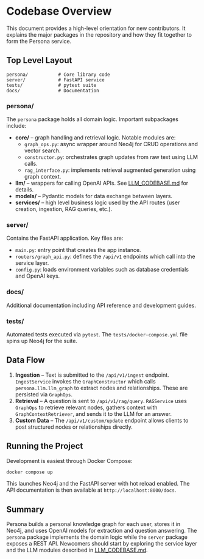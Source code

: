 # Codebase Overview

This document provides a high-level orientation for new contributors. It explains the major packages in the repository and how they fit together to form the Persona service.

## Top Level Layout

```
persona/           # Core library code
server/            # FastAPI service
tests/             # pytest suite
docs/              # Documentation
```

### persona/

The `persona` package holds all domain logic. Important subpackages include:

- **core/** – graph handling and retrieval logic. Notable modules are:
  - `graph_ops.py`: async wrapper around Neo4j for CRUD operations and vector search.
  - `constructor.py`: orchestrates graph updates from raw text using LLM calls.
  - `rag_interface.py`: implements retrieval augmented generation using graph context.
- **llm/** – wrappers for calling OpenAI APIs. See [LLM_CODEBASE.md](LLM_CODEBASE.md) for details.
- **models/** – Pydantic models for data exchange between layers.
- **services/** – high level business logic used by the API routes (user creation, ingestion, RAG queries, etc.).

### server/

Contains the FastAPI application. Key files are:

- `main.py`: entry point that creates the app instance.
- `routers/graph_api.py`: defines the `/api/v1` endpoints which call into the service layer.
- `config.py`: loads environment variables such as database credentials and OpenAI keys.

### docs/

Additional documentation including API reference and development guides.

### tests/

Automated tests executed via `pytest`. The `tests/docker-compose.yml` file spins up Neo4j for the suite.

## Data Flow

1. **Ingestion** – Text is submitted to the `/api/v1/ingest` endpoint. `IngestService` invokes the `GraphConstructor` which calls `persona.llm.llm_graph` to extract nodes and relationships. These are persisted via `GraphOps`.
2. **Retrieval** – A question is sent to `/api/v1/rag/query`. `RAGService` uses `GraphOps` to retrieve relevant nodes, gathers context with `GraphContextRetriever`, and sends it to the LLM for an answer.
3. **Custom Data** – The `/api/v1/custom/update` endpoint allows clients to post structured nodes or relationships directly.

## Running the Project

Development is easiest through Docker Compose:

```bash
docker compose up
```

This launches Neo4j and the FastAPI server with hot reload enabled. The API documentation is then available at `http://localhost:8000/docs`.

## Summary

Persona builds a personal knowledge graph for each user, stores it in Neo4j, and uses OpenAI models for extraction and question answering. The `persona` package implements the domain logic while the `server` package exposes a REST API. Newcomers should start by exploring the service layer and the LLM modules described in [LLM_CODEBASE.md](LLM_CODEBASE.md).


